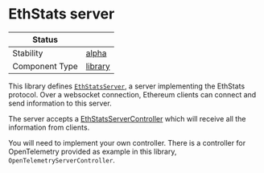 <!---
Licensed to the Apache Software Foundation (ASF) under one or more contributor license agreements. See the NOTICE
file distributed with this work for additional information regarding copyright ownership. The ASF licenses this file
to You under the Apache License, Version 2.0 (the "License"); you may not use this file except in compliance with the
License. You may obtain a copy of the License at
 *
http://www.apache.org/licenses/LICENSE-2.0
 *
Unless required by applicable law or agreed to in writing, software distributed under the License is distributed on
an "AS IS" BASIS, WITHOUT WARRANTIES OR CONDITIONS OF ANY KIND, either express or implied. See the License for the
specific language governing permissions and limitations under the License.
 --->
# EthStats server

| Status         |           |
|----------------|-----------|
| Stability      | [alpha]   |
| Component Type | [library] |

This library defines [`EthStatsServer`](https://tuweni.apache.org/docs/org.apache.tuweni.ethstats/-eth-stats-server/index.html),
a server implementing the EthStats protocol. Over a websocket connection, Ethereum clients can connect and send information
to this server.

The server accepts a [EthStatsServerController](https://tuweni.apache.org/docs/org.apache.tuweni.ethstats/-eth-stats-server-controller/index.html) which will receive all the information from clients.

You will need to implement your own controller. There is a controller for OpenTelemetry provided as example in this library, `OpenTelemetryServerController`.


[alpha]:https://github.com/tmio/tuweni/tree/main/docs/index.md#alpha
[library]:https://github.com/tmio/tuweni/tree/main/docs/index.md#library